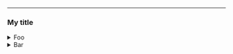 ---

### My title

<details>
<summary>Foo</summary>
Foo content
</details>

<details>
<summary>Bar</summary>
Bar with **bold** content
</details>
